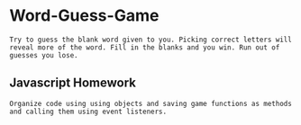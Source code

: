# Word-Guess-Game

    Try to guess the blank word given to you. Picking correct letters will reveal more of the word. Fill in the blanks and you win. Run out of guesses you lose.

## Javascript Homework

    Organize code using using objects and saving game functions as methods and calling them using event listeners.
